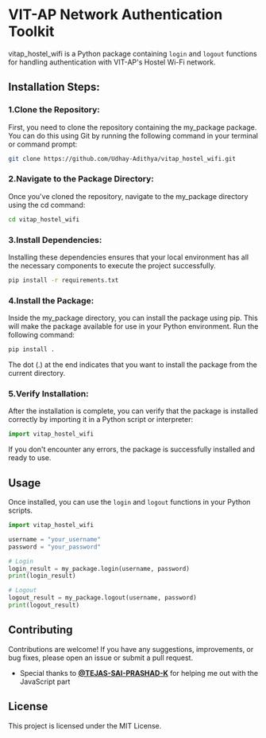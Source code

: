 # VIT-AP Network Authentication Toolkit

vitap_hostel_wifi is a Python package containing `login` and `logout` functions for handling authentication with VIT-AP's Hostel Wi-Fi network.

## Installation Steps:

### **1.Clone the Repository:**

First, you need to clone the repository containing the my_package package. You can do this using Git by running the following command in your terminal or command prompt:
```bash
git clone https://github.com/Udhay-Adithya/vitap_hostel_wifi.git
```

### **2.Navigate to the Package Directory:**

Once you've cloned the repository, navigate to the my_package directory using the cd command:
```bash
cd vitap_hostel_wifi
```
### **3.Install Dependencies:**
Installing these dependencies ensures that your local environment has all the necessary components to execute the project successfully.
```bash
pip install -r requirements.txt
```
### **4.Install the Package:**

Inside the my_package directory, you can install the package using pip. This will make the package available for use in your Python environment. Run the following command:
```bash
pip install .
```
The dot (.) at the end indicates that you want to install the package from the current directory.

### **5.Verify Installation:**

After the installation is complete, you can verify that the package is installed correctly by importing it in a Python script or interpreter:
```python
import vitap_hostel_wifi
```
If you don't encounter any errors, the package is successfully installed and ready to use.




## Usage
Once installed, you can use the `login` and `logout` functions in your Python scripts.


```python
import vitap_hostel_wifi

username = "your_username"
password = "your_password"

# Login
login_result = my_package.login(username, password)
print(login_result)

# Logout
logout_result = my_package.logout(username, password)
print(logout_result)
```


## Contributing
Contributions are welcome! If you have any suggestions, improvements, or bug fixes, please open an issue or submit a pull request.

- Special thanks to **[@TEJAS-SAI-PRASHAD-K]([https://github.com/username1](https://github.com/TEJAS-SAI-PRASHAD-K)https://github.com/TEJAS-SAI-PRASHAD-K)** for helping me out with the JavaScript part

## License
This project is licensed under the MIT License. 


